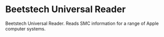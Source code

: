 # Beetstech Universal Reader
Beetstech Universal Reader. Reads SMC information for a range of Apple computer systems.
